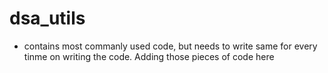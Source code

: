 # dsa_utils
- contains most commanly used code, but needs to write same for every tinme on writing the code. Adding those pieces of code here